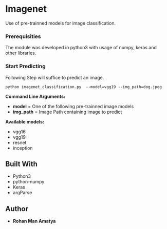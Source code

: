 <h1>Imagenet</h1>
<p>Use of pre-trainned models for image classification.</p>
<h3>Prerequisities</h3>
<p>The module was developed in python3 with usage of numpy, keras and other libraries.</p>
<h3>Start Predicting</h3>
<p>Following Step will suffice to predict an image.</p>
<pre><code>python imagenet_classification.py  --model=vgg19 --img_path=dog.jpeg</code></pre>
<p><strong>Command Line Arguments:</strong></p>
<ul>
<li><strong>model</strong> = One of the following pre-trainned image models</li>
<li><strong>img_path</strong> = Image Path containing image to predict</li>
</ul>

<p><strong>Available models:</strong></p>
<ul>
<li>vgg16</li>
<li>vgg19</li>
<li>resnet</li>
<li>inception</li>
</ul>
<h2>Built With</h2>
<ul>
<li>Python3</li>
<li>python-numpy</li>
<li>Keras</li>
<li>argParse</li>
</ul>
<h2>Author</h2>
<ul>
<li><strong>Rohan Man Amatya</strong></li>
</ul>